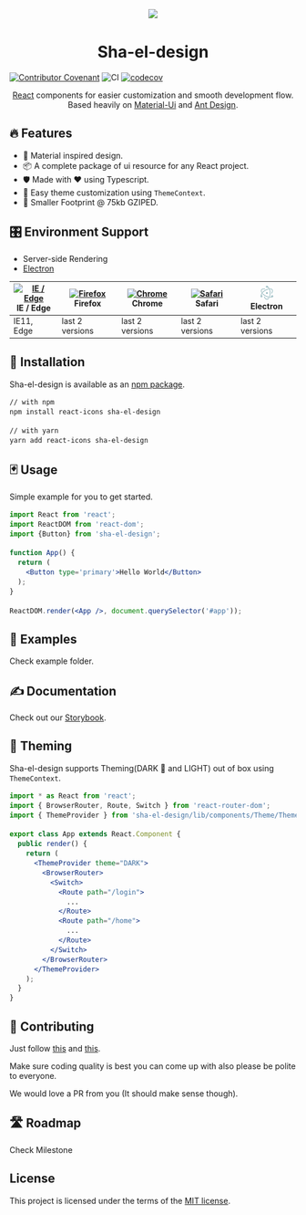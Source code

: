 <p align="center">
<img src="https://drive.google.com/uc?id=1xx7bDwhe9NNl93jJvyERbt3Uky3XbfcV"/>
</p>

<h1 align="center">Sha-el-design</h1>

[![Contributor Covenant](https://img.shields.io/badge/Contributor%20Covenant-v2.0%20adopted-ff69b4.svg)](code_of_conduct.md)
![CI](https://github.com/sha-el/sha-el-design/workflows/CI/badge.svg)
[![codecov](https://codecov.io/gh/sha-el/sha-el-design/branch/master/graph/badge.svg?token=W010DZJ1U3)](https://codecov.io/gh/sha-el/sha-el-design)

<div align="center">

[React](https://reactjs.org/) components for easier customization and smooth development flow. Based heavily on [Material-Ui](https://material-ui.com/) and [Ant Design](https://ant.design/).

</div>

## 🔥 Features

- 🌹 Material inspired design.
- 📦 A complete package of ui resource for any React project.
- 🛡 Made with ❤ using Typescript.
- 🎨 Easy theme customization using `ThemeContext`.
- 🤏 Smaller Footprint @ 75kb GZIPED.

## 🎛 Environment Support

- Server-side Rendering
- [Electron](https://www.electronjs.org/)

| [<img src="https://raw.githubusercontent.com/alrra/browser-logos/master/src/edge/edge_48x48.png" alt="IE / Edge" width="24px" height="24px" />](http://godban.github.io/browsers-support-badges/)<br>IE / Edge | [<img src="https://raw.githubusercontent.com/alrra/browser-logos/master/src/firefox/firefox_48x48.png" alt="Firefox" width="24px" height="24px" />](http://godban.github.io/browsers-support-badges/)<br>Firefox | [<img src="https://raw.githubusercontent.com/alrra/browser-logos/master/src/chrome/chrome_48x48.png" alt="Chrome" width="24px" height="24px" />](http://godban.github.io/browsers-support-badges/)<br>Chrome | [<img src="https://raw.githubusercontent.com/alrra/browser-logos/master/src/safari/safari_48x48.png" alt="Safari" width="24px" height="24px" />](http://godban.github.io/browsers-support-badges/)<br>Safari | [<img src="https://raw.githubusercontent.com/alrra/browser-logos/master/src/electron/electron_48x48.png" alt="Electron" width="24px" height="24px" />](http://godban.github.io/browsers-support-badges/)<br>Electron |
| --- | --- | --- | --- | --- |
| IE11, Edge | last 2 versions | last 2 versions | last 2 versions | last 2 versions |

## 🔧 Installation

Sha-el-design is available as an [npm package](https://www.npmjs.com/package/sha-el-design).

```sh
// with npm
npm install react-icons sha-el-design

// with yarn
yarn add react-icons sha-el-design
```

## 🃏 Usage

Simple example for you to get started.

```jsx
import React from 'react';
import ReactDOM from 'react-dom';
import {Button} from 'sha-el-design';

function App() {
  return (
    <Button type='primary'>Hello World</Button>
  );
}

ReactDOM.render(<App />, document.querySelector('#app'));
```

## 💫 Examples

Check example folder.

## ✍ Documentation

Check out our [Storybook](https://sha-el-design.netlify.app/).

## 🎨 Theming

Sha-el-design supports Theming(DARK 👻 and LIGHT) out of box using `ThemeContext`.

```jsx
import * as React from 'react';
import { BrowserRouter, Route, Switch } from 'react-router-dom';
import { ThemeProvider } from 'sha-el-design/lib/components/Theme/Theme';

export class App extends React.Component {
  public render() {
    return (
      <ThemeProvider theme="DARK">
        <BrowserRouter>
          <Switch>
            <Route path="/login">
              ...
            </Route>
            <Route path="/home">
              ...
            </Route>
          </Switch>
        </BrowserRouter>
      </ThemeProvider>
    );
  }
}
```

## 🤝 Contributing

Just follow [this](https://egghead.io/courses/how-to-contribute-to-an-open-source-project-on-github) and [this](https://www.contributor-covenant.org/version/2/0/code_of_conduct/).

Make sure coding quality is best you can come up with also please be polite to everyone.

We would love a PR from you (It should make sense though).

## 🛣 Roadmap

Check Milestone

## License

This project is licensed under the terms of the
[MIT license](/LICENSE).
